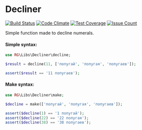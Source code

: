 # Decliner
[![Build Status](https://travis-ci.org/rg-libs/Decliner.svg?branch=master)](https://travis-ci.org/rg-libs/Decliner)
[![Code Climate](https://codeclimate.com/github/rg-libs/Decliner/badges/gpa.svg)](https://codeclimate.com/github/rg-libs/Decliner)
[![Test Coverage](https://codeclimate.com/github/rg-libs/Decliner/badges/coverage.svg)](https://codeclimate.com/github/rg-libs/Decliner/coverage)
[![Issue Count](https://codeclimate.com/github/rg-libs/Decliner/badges/issue_count.svg)](https://codeclimate.com/github/rg-libs/Decliner)

Simple function made to decline numerals.

#### Simple syntax:
```php
use RG\Libs\Decliner\decline;

$result = decline(11, ['попугай', 'попугая', 'попугаев']);

assert($result == '11 попугаев');
```

#### Make syntax:
```php
use RG\Libs\Decliner\make;

$decline = make(['попугай', 'попугая', 'попугаев']);

assert($decline(1) == '1 попугай');
assert($decline(22) == '22 попугая');
assert($decline(38) == '38 попугаев');
```

